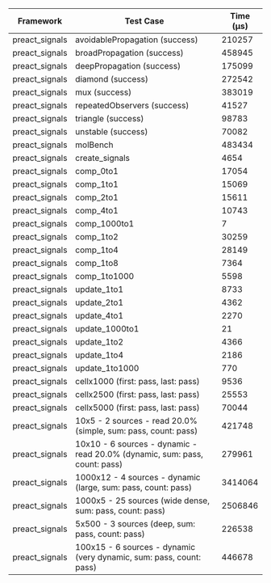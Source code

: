 | Framework | Test Case | Time (μs) |
| --- | --- | --- |
| preact_signals | avoidablePropagation (success) | 210257 |
| preact_signals | broadPropagation (success) | 458945 |
| preact_signals | deepPropagation (success) | 175099 |
| preact_signals | diamond (success) | 272542 |
| preact_signals | mux (success) | 383019 |
| preact_signals | repeatedObservers (success) | 41527 |
| preact_signals | triangle (success) | 98783 |
| preact_signals | unstable (success) | 70082 |
| preact_signals | molBench | 483434 |
| preact_signals | create_signals | 4654 |
| preact_signals | comp_0to1 | 17054 |
| preact_signals | comp_1to1 | 15069 |
| preact_signals | comp_2to1 | 15611 |
| preact_signals | comp_4to1 | 10743 |
| preact_signals | comp_1000to1 | 7 |
| preact_signals | comp_1to2 | 30259 |
| preact_signals | comp_1to4 | 28149 |
| preact_signals | comp_1to8 | 7364 |
| preact_signals | comp_1to1000 | 5598 |
| preact_signals | update_1to1 | 8733 |
| preact_signals | update_2to1 | 4362 |
| preact_signals | update_4to1 | 2270 |
| preact_signals | update_1000to1 | 21 |
| preact_signals | update_1to2 | 4366 |
| preact_signals | update_1to4 | 2186 |
| preact_signals | update_1to1000 | 770 |
| preact_signals | cellx1000 (first: pass, last: pass) | 9536 |
| preact_signals | cellx2500 (first: pass, last: pass) | 25553 |
| preact_signals | cellx5000 (first: pass, last: pass) | 70044 |
| preact_signals | 10x5 - 2 sources - read 20.0% (simple, sum: pass, count: pass) | 421748 |
| preact_signals | 10x10 - 6 sources - dynamic - read 20.0% (dynamic, sum: pass, count: pass) | 279961 |
| preact_signals | 1000x12 - 4 sources - dynamic (large, sum: pass, count: pass) | 3414064 |
| preact_signals | 1000x5 - 25 sources (wide dense, sum: pass, count: pass) | 2506846 |
| preact_signals | 5x500 - 3 sources (deep, sum: pass, count: pass) | 226538 |
| preact_signals | 100x15 - 6 sources - dynamic (very dynamic, sum: pass, count: pass) | 446678 |
